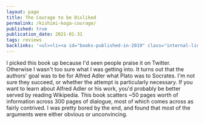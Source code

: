 ```yaml
---
layout: page
title: The Courage to be Disliked
permalink: /kishimi-koga-courage/
published: true
publication_date: 2021-01-31
tags: reviews
backlinks: '<ul><li><a id="books-published-in-2019" class="internal-link" href="/books-published-in-2019/">Published in 2019</a></li><li><a id="books-read-in-2021" class="internal-link" href="/books-read-in-2021/">Read in 2021</a></li><li><a id="books-tag-nonfiction" class="internal-link" href="/books-tag-nonfiction/">Nonfiction</a></li><li><a id="books-tag-psychology" class="internal-link" href="/books-tag-psychology/">Psychology</a></li><li><a id="books-tag-self-help" class="internal-link" href="/books-tag-self-help/">Self-help</a></li><li><a id="reviews" class="internal-link" href="/reviews/">Reviews</a></li><li><a id="site-history" class="internal-link" href="/site-history/">Site history</a></li></ul>'
---
```


I picked this book up because I'd seen people praise it on Twitter. Otherwise I wasn't too sure what I was getting into. It turns out that the authors' goal was to be for Alfred Adler what Plato was to Socrates. I'm not sure they succeed, or whether the attempt is particularly necessary. If you want to learn about Alfred Adler or his work, you'd probably be better served by reading Wikipedia. This book scatters ~50 pages worth of information across 300 pages of dialogue, most of which comes across as fairly contrived. I was pretty bored by the end, and found that most of the arguments were either obvious or unconvincing.